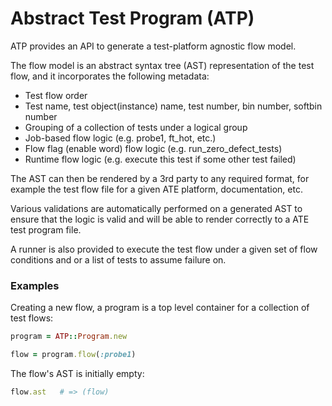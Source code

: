 # Abstract Test Program (ATP)

ATP provides an API to generate a test-platform agnostic flow model.

The flow model is an abstract syntax tree (AST) representation of the test flow, and
it incorporates the following metadata:

* Test flow order
* Test name, test object(instance) name, test number, bin number, softbin number
* Grouping of a collection of tests under a logical group
* Job-based flow logic (e.g. probe1, ft_hot, etc.) 
* Flow flag (enable word) flow logic (e.g. run_zero_defect_tests)
* Runtime flow logic (e.g. execute this test if some other test failed) 

The AST can then be rendered by a 3rd party to any required format, for example the
test flow file for a given ATE platform, documentation, etc.

Various validations are automatically performed on a generated AST to ensure that the
logic is valid and will be able to render correctly to a ATE test program file.

A runner is also provided to execute the test flow under a given set of flow conditions
and or a list of tests to assume failure on.

### Examples

Creating a new flow, a program is a top level container for a collection of test
flows:

~~~ruby
program = ATP::Program.new

flow = program.flow(:probe1)
~~~

The flow's AST is initially empty:

~~~ruby
flow.ast   # => (flow)
~~~
